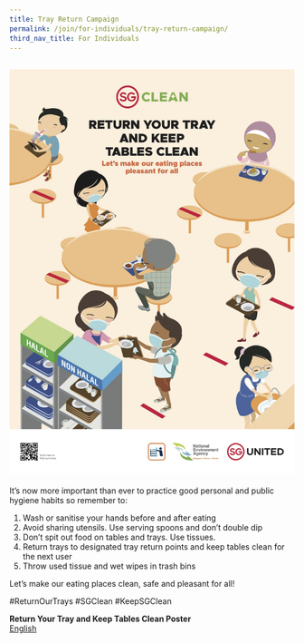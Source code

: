 ```yaml
---
title: Tray Return Campaign
permalink: /join/for-individuals/tray-return-campaign/
third_nav_title: For Individuals
---
```

![TRC](/files/poster-tray-return.jpg)
---
It’s now more important than ever to practice good personal and public hygiene habits so remember to:
1. Wash or sanitise your hands before and after eating
2. Avoid sharing utensils. Use serving spoons and don’t double dip
3. Don’t spit out food on tables and trays. Use tissues.
4. Return trays to designated tray return points and keep tables clean for the next user
5. Throw used tissue and wet wipes in trash bins
 
Let’s make our eating places clean, safe and pleasant for all!
 
#ReturnOurTrays #SGClean #KeepSGClean

**Return Your Tray and Keep Tables Clean Poster** <br>
[English](/files/poster-tray-return.jpg)<br>
